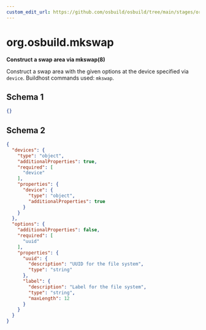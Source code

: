```yaml
---
custom_edit_url: https://github.com/osbuild/osbuild/tree/main/stages/org.osbuild.mkswap.meta.json
---
```

# org.osbuild.mkswap
<!--
[//]: # ( DO NOT MODIFY THIS FILE! )
[//]: # ( This content is generated by `scripts/pull_osbuild_modules.py` )
[//]: # ( Rather change the source of this: https://github.com/osbuild/osbuild/tree/main/stages/org.osbuild.mkswap.meta.json )
-->

**Construct a swap area via mkswap(8)**

Construct a swap area with the given options at the device
specified via `device`.
Buildhost commands used: `mkswap`.

## Schema 1

```json
{}
```

## Schema 2

```json
{
  "devices": {
    "type": "object",
    "additionalProperties": true,
    "required": [
      "device"
    ],
    "properties": {
      "device": {
        "type": "object",
        "additionalProperties": true
      }
    }
  },
  "options": {
    "additionalProperties": false,
    "required": [
      "uuid"
    ],
    "properties": {
      "uuid": {
        "description": "UUID for the file system",
        "type": "string"
      },
      "label": {
        "description": "Label for the file system",
        "type": "string",
        "maxLength": 12
      }
    }
  }
}
```
